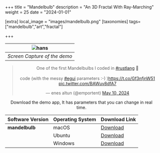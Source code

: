 +++
title = "Mandelbulb"
description = "An 3D Fractal With Ray-Marching"
weight = 25
date = "2024-01-01"

[extra]
local_image = "images/mandelbulb.png"
[taxonomies]
tags=["mandelbulb","art","fractal"]

+++


<div align="center">

| ![hans](/images/mandelbulb.png)|
|:-:|
| *Screen Capture of the demo*|

</div>


<div align="center">

<blockquote class="twitter-tweet" data-media-max-width="560"><p lang="en" dir="ltr">One of the first Mandelbulbs I coded in <a href="https://twitter.com/hashtag/rustlang?src=hash&amp;ref_src=twsrc%5Etfw">#rustlang</a> 🦀 <br><br>code (with the messy <a href="https://twitter.com/hashtag/egui?src=hash&amp;ref_src=twsrc%5Etfw">#egui</a> parameters :-) )<a href="https://t.co/Gf3nfjnW51">https://t.co/Gf3nfjnW51</a> <a href="https://t.co/BAWuv8dfA7">pic.twitter.com/BAWuv8dfA7</a></p>&mdash; enes altun (@emportent) <a href="https://twitter.com/emportent/status/1789071683745141132?ref_src=twsrc%5Etfw">May 10, 2024</a></blockquote> <script async src="https://platform.twitter.com/widgets.js" charset="utf-8"></script>

</div>
<div align="center">

 Download the demo app, It has parameters that you can change in real time. 
</div>

 Software Version | Operating System | Download Link                                                                                     |
|------------------|------------------|----------------------------------------------------------------------------------------------------|
| **mandelbulb**        | macOS            | [Download](https://github.com/altunenes/rusty_art/releases/download/v1.0.4/mandelbulb-macos-latest.zip) |
|                  | Ubuntu           | [Download](https://github.com/altunenes/rusty_art/releases/download/v1.0.4/mandelbulb-ubuntu-latest.zip)|
|                  | Windows          | [Download](https://github.com/altunenes/rusty_art/releases/download/v1.0.4/mandelbulb-windows-latest.zip)|
